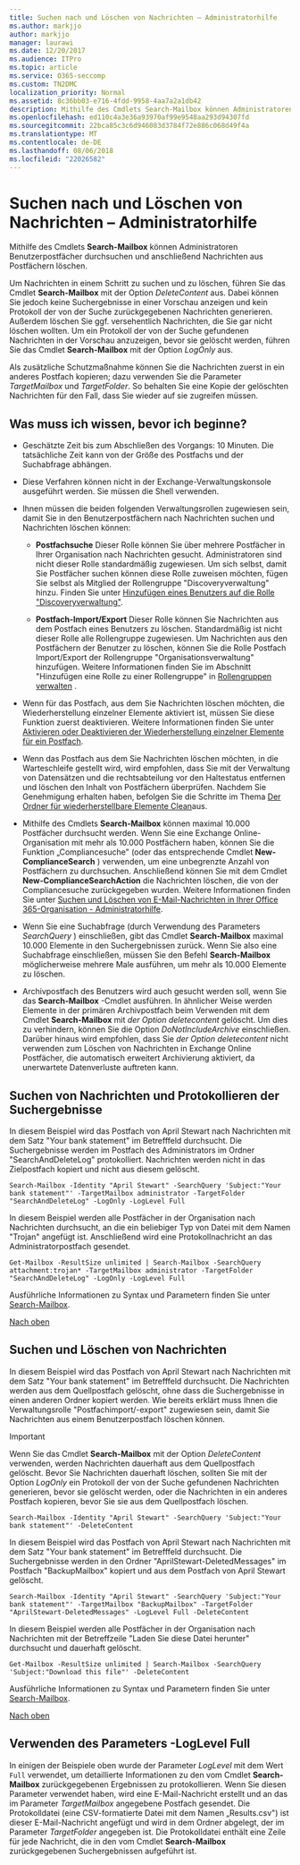 ```yaml
---
title: Suchen nach und Löschen von Nachrichten – Administratorhilfe
ms.author: markjjo
author: markjjo
manager: laurawi
ms.date: 12/20/2017
ms.audience: ITPro
ms.topic: article
ms.service: O365-seccomp
ms.custom: TN2DMC
localization_priority: Normal
ms.assetid: 8c36bb03-e716-4fdd-9958-4aa7a2a1db42
description: Mithilfe des Cmdlets Search-Mailbox können Administratoren Benutzerpostfächer durchsuchen und anschließend Nachrichten aus Postfächern löschen.
ms.openlocfilehash: ed110c4a3e36a93970af99e9548aa293d94307fd
ms.sourcegitcommit: 22bca85c3c6d946083d3784f72e886c068d49f4a
ms.translationtype: MT
ms.contentlocale: de-DE
ms.lasthandoff: 08/06/2018
ms.locfileid: "22026582"
---
```

# <a name="search-for-and-delete-messages---admin-help"></a>Suchen nach und Löschen von Nachrichten – Administratorhilfe
  
Mithilfe des Cmdlets **Search-Mailbox** können Administratoren Benutzerpostfächer durchsuchen und anschließend Nachrichten aus Postfächern löschen. 
  
Um Nachrichten in einem Schritt zu suchen und zu löschen, führen Sie das Cmdlet **Search-Mailbox** mit der Option  _DeleteContent_ aus. Dabei können Sie jedoch keine Suchergebnisse in einer Vorschau anzeigen und kein Protokoll der von der Suche zurückgegebenen Nachrichten generieren. Außerdem löschen Sie ggf. versehentlich Nachrichten, die Sie gar nicht löschen wollten. Um ein Protokoll der von der Suche gefundenen Nachrichten in der Vorschau anzuzeigen, bevor sie gelöscht werden, führen Sie das Cmdlet **Search-Mailbox** mit der Option  _LogOnly_ aus. 
  
Als zusätzliche Schutzmaßnahme können Sie die Nachrichten zuerst in ein anderes Postfach kopieren; dazu verwenden Sie die Parameter  _TargetMailbox_ und  _TargetFolder_. So behalten Sie eine Kopie der gelöschten Nachrichten für den Fall, dass Sie wieder auf sie zugreifen müssen. 
  
## <a name="what-do-i-need-to-know-before-i-begin"></a>Was muss ich wissen, bevor ich beginne?
<a name="sectionSection0"> </a>

- Geschätzte Zeit bis zum Abschließen des Vorgangs: 10 Minuten. Die tatsächliche Zeit kann von der Größe des Postfachs und der Suchabfrage abhängen.
    
- Diese Verfahren können nicht in der Exchange-Verwaltungskonsole ausgeführt werden. Sie müssen die Shell verwenden.
    
- Ihnen müssen die beiden folgenden Verwaltungsrollen zugewiesen sein, damit Sie in den Benutzerpostfächern nach Nachrichten suchen und Nachrichten löschen können:
    
  - **Postfachsuche** Dieser Rolle können Sie über mehrere Postfächer in Ihrer Organisation nach Nachrichten gesucht. Administratoren sind nicht dieser Rolle standardmäßig zugewiesen. Um sich selbst, damit Sie Postfächer suchen können diese Rolle zuweisen möchten, fügen Sie selbst als Mitglied der Rollengruppe "Discoveryverwaltung" hinzu. Finden Sie unter [Hinzufügen eines Benutzers auf die Rolle "Discoveryverwaltung"](http://technet.microsoft.com/library/729e09d8-614b-431f-ae04-ae41fb4c628e.aspx).
    
  - **Postfach-Import/Export** Dieser Rolle können Sie Nachrichten aus dem Postfach eines Benutzers zu löschen. Standardmäßig ist nicht dieser Rolle alle Rollengruppe zugewiesen. Um Nachrichten aus den Postfächern der Benutzer zu löschen, können Sie die Rolle Postfach Import/Export der Rollengruppe "Organisationsverwaltung" hinzufügen. Weitere Informationen finden Sie im Abschnitt "Hinzufügen eine Rolle zu einer Rollengruppe" in [Rollengruppen verwalten](http://technet.microsoft.com/library/ab9b7a3b-bf67-4ba1-bde5-8e6ac174b82c.aspx) . 
    
- Wenn für das Postfach, aus dem Sie Nachrichten löschen möchten, die Wiederherstellung einzelner Elemente aktiviert ist, müssen Sie diese Funktion zuerst deaktivieren. Weitere Informationen finden Sie unter [Aktivieren oder Deaktivieren der Wiederherstellung einzelner Elemente für ein Postfach](http://technet.microsoft.com/library/2e7f1bcd-8395-45ad-86ce-22868bd46af0.aspx).
    
- Wenn das Postfach aus dem Sie Nachrichten löschen möchten, in die Warteschleife gestellt wird, wird empfohlen, dass Sie mit der Verwaltung von Datensätzen und die rechtsabteilung vor den Haltestatus entfernen und löschen den Inhalt von Postfächern überprüfen. Nachdem Sie Genehmigung erhalten haben, befolgen Sie die Schritte im Thema [Der Ordner für wiederherstellbare Elemente Clean](http://technet.microsoft.com/library/82c310f8-de2f-46f2-8e1a-edb6055d6e69.aspx)aus.
    
- Mithilfe des Cmdlets **Search-Mailbox** können maximal 10.000 Postfächer durchsucht werden. Wenn Sie eine Exchange Online-Organisation mit mehr als 10.000 Postfächern haben, können Sie die Funktion „Compliancesuche" (oder das entsprechende Cmdlet **New-ComplianceSearch** ) verwenden, um eine unbegrenzte Anzahl von Postfächern zu durchsuchen. Anschließend können Sie mit dem Cmdlet **New-ComplianceSearchAction** die Nachrichten löschen, die von der Compliancesuche zurückgegeben wurden. Weitere Informationen finden Sie unter [Suchen und Löschen von E-Mail-Nachrichten in Ihrer Office 365-Organisation - Administratorhilfe](https://go.microsoft.com/fwlink/p/?LinkId=786856).
    
- Wenn Sie eine Suchabfrage (durch Verwendung des Parameters  *SearchQuery*  ) einschließen, gibt das Cmdlet **Search-Mailbox** maximal 10.000 Elemente in den Suchergebnissen zurück. Wenn Sie also eine Suchabfrage einschließen, müssen Sie den Befehl **Search-Mailbox** möglicherweise mehrere Male ausführen, um mehr als 10.000 Elemente zu löschen. 
    
- Archivpostfach des Benutzers wird auch gesucht werden soll, wenn Sie das **Search-Mailbox** -Cmdlet ausführen. In ähnlicher Weise werden Elemente in der primären Archivpostfach beim Verwenden mit dem Cmdlet **Search-Mailbox** mit _der Option deletecontent_ gelöscht. Um dies zu verhindern, können Sie die Option *DoNotIncludeArchive* einschließen. Darüber hinaus wird empfohlen, dass Sie _der Option deletecontent_ nicht verwenden zum Löschen von Nachrichten in Exchange Online Postfächer, die automatisch erweitert Archivierung aktiviert, da unerwartete Datenverluste auftreten kann. 
    
## <a name="search-messages-and-log-the-search-results"></a>Suchen von Nachrichten und Protokollieren der Suchergebnisse
<a name="sectionSection1"> </a>

In diesem Beispiel wird das Postfach von April Stewart nach Nachrichten mit dem Satz "Your bank statement" im Betrefffeld durchsucht. Die Suchergebnisse werden im Postfach des Administrators im Ordner "SearchAndDeleteLog" protokolliert. Nachrichten werden nicht in das Zielpostfach kopiert und nicht aus diesem gelöscht.
  
```
Search-Mailbox -Identity "April Stewart" -SearchQuery 'Subject:"Your bank statement"' -TargetMailbox administrator -TargetFolder "SearchAndDeleteLog" -LogOnly -LogLevel Full
```

In diesem Beispiel werden alle Postfächer in der Organisation nach Nachrichten durchsucht, an die ein beliebiger Typ von Datei mit dem Namen "Trojan" angefügt ist. Anschließend wird eine Protokollnachricht an das Administratorpostfach gesendet.
  
```
Get-Mailbox -ResultSize unlimited | Search-Mailbox -SearchQuery attachment:trojan* -TargetMailbox administrator -TargetFolder "SearchAndDeleteLog" -LogOnly -LogLevel Full
```

Ausführliche Informationen zu Syntax und Parametern finden Sie unter [Search-Mailbox](http://technet.microsoft.com/library/9ee3b02c-d343-4816-a583-a90b1fad4b26.aspx).
  
[Nach oben](search-for-and-delete-messagesadmin-help.md#top)
  
## <a name="search-and-delete-messages"></a>Suchen und Löschen von Nachrichten
<a name="sectionSection2"> </a>

In diesem Beispiel wird das Postfach von April Stewart nach Nachrichten mit dem Satz "Your bank statement" im Betrefffeld durchsucht. Die Nachrichten werden aus dem Quellpostfach gelöscht, ohne dass die Suchergebnisse in einen anderen Ordner kopiert werden. Wie bereits erklärt muss Ihnen die Verwaltungsrolle "Postfachimport/-export" zugewiesen sein, damit Sie Nachrichten aus einem Benutzerpostfach löschen können.
  
> [!IMPORTANT]
> Wenn Sie das Cmdlet **Search-Mailbox** mit der Option  _DeleteContent_ verwenden, werden Nachrichten dauerhaft aus dem Quellpostfach gelöscht. Bevor Sie Nachrichten dauerhaft löschen, sollten Sie mit der Option  _LogOnly_ ein Protokoll der von der Suche gefundenen Nachrichten generieren, bevor sie gelöscht werden, oder die Nachrichten in ein anderes Postfach kopieren, bevor Sie sie aus dem Quellpostfach löschen. 
  
```
Search-Mailbox -Identity "April Stewart" -SearchQuery 'Subject:"Your bank statement"' -DeleteContent
```

In diesem Beispiel wird das Postfach von April Stewart nach Nachrichten mit dem Satz "Your bank statement" im Betrefffeld durchsucht. Die Suchergebnisse werden in den Ordner "AprilStewart-DeletedMessages" im Postfach "BackupMailbox" kopiert und aus dem Postfach von April Stewart gelöscht.
  
```
Search-Mailbox -Identity "April Stewart" -SearchQuery 'Subject:"Your bank statement"' -TargetMailbox "BackupMailbox" -TargetFolder "AprilStewart-DeletedMessages" -LogLevel Full -DeleteContent
```

In diesem Beispiel werden alle Postfächer in der Organisation nach Nachrichten mit der Betreffzeile "Laden Sie diese Datei herunter" durchsucht und dauerhaft gelöscht. 
  
```
Get-Mailbox -ResultSize unlimited | Search-Mailbox -SearchQuery 'Subject:"Download this file"' -DeleteContent
```

Ausführliche Informationen zu Syntax und Parametern finden Sie unter [Search-Mailbox](http://technet.microsoft.com/library/9ee3b02c-d343-4816-a583-a90b1fad4b26.aspx).
  
[Nach oben](search-for-and-delete-messagesadmin-help.md#top)
  
## <a name="using-the--loglevel-full-parameter"></a>Verwenden des Parameters -LogLevel Full
<a name="sectionSection3"> </a>

In einigen der Beispiele oben wurde der Parameter  _LogLevel_ mit dem Wert  `Full` verwendet, um detaillierte Informationen zu den vom Cmdlet **Search-Mailbox** zurückgegebenen Ergebnissen zu protokollieren. Wenn Sie diesen Parameter verwendet haben, wird eine E-Mail-Nachricht erstellt und an das im Parameter  _TargetMailbox_ angegebene Postfach gesendet. Die Protokolldatei (eine CSV-formatierte Datei mit dem Namen „Results.csv") ist dieser E-Mail-Nachricht angefügt und wird in dem Ordner abgelegt, der im Parameter  _TargetFolder_ angegeben ist. Die Protokolldatei enthält eine Zeile für jede Nachricht, die in den vom Cmdlet **Search-Mailbox** zurückgegebenen Suchergebnissen aufgeführt ist. 
  

